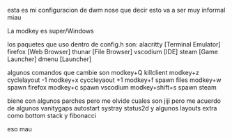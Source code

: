 esta es mi configuracion de dwm
nose que decir
esto va a ser muy informal miau

La modkey es super/Windows

los paquetes que uso dentro de config.h son:
	alacritty	[Terminal Emulator]
	firefox 	[Web Browser]
	thunar 		[File Browser]
	vscodium 	[IDE]
	steam 		[Game Launcher]
	dmenu 		[Launcher]

algunos comandos que cambie son
	modkey+Q	killclient
	modkey+z	cyclelayout -1
	modkey+x	cyccleyaout +1
	modkey+f	spawn files
	modkey+w	spawn firefox
	modkey+c	spawn vscodium
	modkey+shift+s	spawn steam

biene con algunos parches pero me olvide cuales son jiji
pero me acuerdo de algunos
	vanitygaps
	autostart
	systray
	status2d
	y algunos layouts extra como bottom stack y fibonacci

eso
mau

